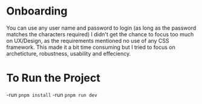 # Onboarding

You can use any user name and password to login (as long as the password matches the characters required)
I didn't get the chance to focus too much on UX/Design, as the requirements mentioned no use of any CSS framework. This made it a bit time consuming but I tried to focus on archeticture, robustness, usability and effeciency.

# To Run the Project

-run `pnpm install`
-run `pnpm run dev`
